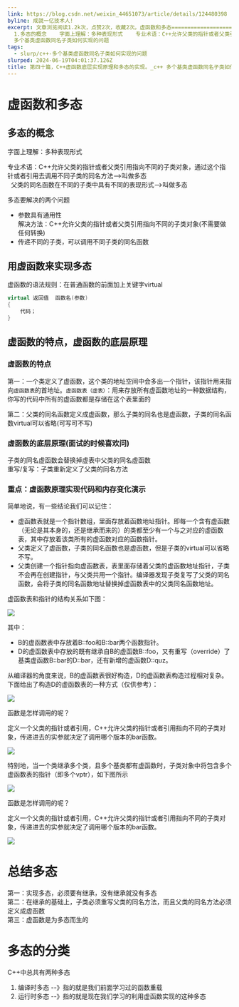 ```yaml
---
link: https://blog.csdn.net/weixin_44651073/article/details/124480398
byline: 成就一亿技术人!
excerpt: 文章浏览阅读1.2k次，点赞2次，收藏2次。虚函数和多态==============================================
  1.多态的概念    字面上理解：多种表现形式    专业术语：C++允许父类的指针或者父类引用指向不同的子类对象，通过这个指针或者引用去调用不同子类的同名方法--》叫做多态        父类的同名函数在不同的子类中具有不同的表现形式--》叫做多态    多态要解决的两个问题：       问题一：参数具有通用性   ..._c++
  多个基类虚函数同名子类如何实现的问题
tags:
  - slurp/c++-多个基类虚函数同名子类如何实现的问题
slurped: 2024-06-19T04:01:37.126Z
title: 第四十篇，C++虚函数底层实现原理和多态的实现。_c++ 多个基类虚函数同名子类如何实现的问题-CSDN博客
---
```


# 虚函数和多态  

## 多态的概念  

字面上理解：多种表现形式  

专业术语：C++允许父类的指针或者父类引用指向不同的子类对象，通过这个指针或者引用去调用不同子类的同名方法-->叫做多态  
 
父类的同名函数在不同的子类中具有不同的表现形式-->叫做多态

多态要解决的两个问题
- 参数具有通用性  
	解决方法：C++允许父类的指针或者父类引用指向不同的子类对象(不需要做任何转换)  
- 传递不同的子类，可以调用不同子类的同名函数

## 用虚函数来实现多态  

虚函数的语法规则：在普通函数的前面加上关键字virtual  

```CPP
virtual 返回值  函数名(参数)  
{
	代码；  
}
```

## 虚函数的特点，虚函数的底层原理  

### 虚函数的特点  

第一：一个类定义了虚函数，这个类的地址空间中会多出一个指针，该指针用来指向`虚函数表`的首地址。`虚函数表（虚表）`：用来存放所有虚函数地址的一种数据结构，你写的代码中所有的虚函数都是存储在这个表里面的  

第二：父类的同名函数定义成虚函数，那么子类的同名也是虚函数，子类的同名函数virtual可以省略(可写可不写)

### 虚函数的底层原理(面试的时候喜欢问)  

子类的同名虚函数会替换掉虚表中父类的同名虚函数  
重写/复写：子类重新定义了父类的同名方法

### **重点：虚函数原理实现代码和内存变化演示**

简单地说，有一些结论我们可以记住：
- 虚函数表就是一个指针数组，里面存放着函数地址指针。即每一个含有虚函数（无论是其本身的，还是继承而来的）的类都至少有一个与之对应的虚函数表，其中存放着该类所有的虚函数对应的函数指针。
- 父类定义了虚函数，子类的同名函数也是虚函数，但是子类的virtual可以省略不写。
- 父类创建一个指针指向虚函数表，表里面存储着父类的虚函数地址指针，子类不会再在创建指针，与父类共用一个指针。编译器发现子类复写了父类的同名函数，会将子类的同名函数地址替换掉虚函数表中的父类同名函数地址。

虚函数表和指针的结构关系如下图：

![](https://img-blog.csdnimg.cn/img_convert/be5535d6a10041a2497fde3bbb49140f.png)

其中：
- B的虚函数表中存放着B::foo和B::bar两个函数指针。
- D的虚函数表中存放的既有继承自B的虚函数B::foo，又有重写（override）了基类虚函数B::bar的D::bar，还有新增的虚函数D::quz。

从编译器的角度来说，B的虚函数表很好构造，D的虚函数表构造过程相对复杂。下面给出了构造D的虚函数表的一种方式（仅供参考）：

![](https://img-blog.csdnimg.cn/img_convert/e896e9c47bd35d9417e7d4058238cc68.png)

函数是怎样调用的呢？

定义一个父类的指针或者引用，C++允许父类的指针或者引用指向不同的子类对象，传递进去的实参就决定了调用哪个版本的bar函数。

![](https://img-blog.csdnimg.cn/img_convert/1849690c92a3b18be7fd69a253d5bc6a.png)

特别地，当一个类继承多个类，且多个基类都有虚函数时，子类对象中将包含多个虚函数表的指针（即多个vptr），如下图所示

![](https://img-blog.csdnimg.cn/img_convert/06372c6d8aff35b2109680d35e36f2b6.png)

函数是怎样调用的呢？

定义一个父类的指针或者引用，C++允许父类的指针或者引用指向不同的子类对象，传递进去的实参就决定了调用哪个版本的bar函数。

![](https://img-blog.csdnimg.cn/img_convert/d517cb63e52cfdae382fd4fd17092403.png)

# 总结多态  

第一：实现多态，必须要有继承，没有继承就没有多态  
第二：在继承的基础上，子类必须重写父类的同名方法，而且父类的同名方法必须定义成虚函数  
第三：虚函数是为多态而生的

# 多态的分类  

C++中总共有两种多态  
1. 编译时多态 --》指的就是我们前面学习过的函数重载  
2. 运行时多态 --》指的就是现在我们学习的利用虚函数实现的这种多态